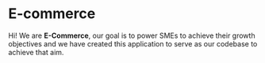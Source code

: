 # E-commerce

Hi! We are **E-Commerce**, our goal is to power SMEs to achieve their growth objectives and we have created this application to serve as our codebase to achieve that aim.






